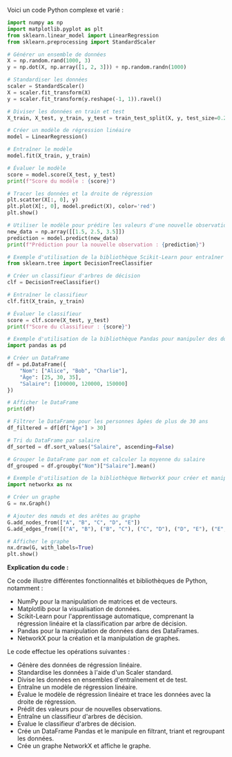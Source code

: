 Voici un code Python complexe et varié :

```python
import numpy as np
import matplotlib.pyplot as plt
from sklearn.linear_model import LinearRegression
from sklearn.preprocessing import StandardScaler

# Générer un ensemble de données
X = np.random.rand(1000, 3)
y = np.dot(X, np.array([1, 2, 3])) + np.random.randn(1000)

# Standardiser les données
scaler = StandardScaler()
X = scaler.fit_transform(X)
y = scaler.fit_transform(y.reshape(-1, 1)).ravel()

# Diviser les données en train et test
X_train, X_test, y_train, y_test = train_test_split(X, y, test_size=0.2)

# Créer un modèle de régression linéaire
model = LinearRegression()

# Entraîner le modèle
model.fit(X_train, y_train)

# Évaluer le modèle
score = model.score(X_test, y_test)
print(f"Score du modèle : {score}")

# Tracer les données et la droite de régression
plt.scatter(X[:, 0], y)
plt.plot(X[:, 0], model.predict(X), color='red')
plt.show()

# Utiliser le modèle pour prédire les valeurs d'une nouvelle observation
new_data = np.array([[1.5, 2.5, 3.5]])
prediction = model.predict(new_data)
print(f"Prédiction pour la nouvelle observation : {prediction}")

# Exemple d'utilisation de la bibliothèque Scikit-Learn pour entraîner un classifieur d'arbres de décision
from sklearn.tree import DecisionTreeClassifier

# Créer un classifieur d'arbres de décision
clf = DecisionTreeClassifier()

# Entraîner le classifieur
clf.fit(X_train, y_train)

# Évaluer le classifieur
score = clf.score(X_test, y_test)
print(f"Score du classifieur : {score}")

# Exemple d'utilisation de la bibliothèque Pandas pour manipuler des données sous forme de DataFrame
import pandas as pd

# Créer un DataFrame
df = pd.DataFrame({
    "Nom": ["Alice", "Bob", "Charlie"],
    "Âge": [25, 30, 35],
    "Salaire": [100000, 120000, 150000]
})

# Afficher le DataFrame
print(df)

# Filtrer le DataFrame pour les personnes âgées de plus de 30 ans
df_filtered = df[df["Âge"] > 30]

# Tri du DataFrame par salaire
df_sorted = df.sort_values("Salaire", ascending=False)

# Grouper le DataFrame par nom et calculer la moyenne du salaire
df_grouped = df.groupby("Nom")["Salaire"].mean()

# Exemple d'utilisation de la bibliothèque NetworkX pour créer et manipuler des graphes
import networkx as nx

# Créer un graphe
G = nx.Graph()

# Ajouter des nœuds et des arêtes au graphe
G.add_nodes_from(["A", "B", "C", "D", "E"])
G.add_edges_from([("A", "B"), ("B", "C"), ("C", "D"), ("D", "E"), ("E", "A")])

# Afficher le graphe
nx.draw(G, with_labels=True)
plt.show()
```

**Explication du code :**

Ce code illustre différentes fonctionnalités et bibliothèques de Python, notamment :

* NumPy pour la manipulation de matrices et de vecteurs.
* Matplotlib pour la visualisation de données.
* Scikit-Learn pour l'apprentissage automatique, comprenant la régression linéaire et la classification par arbre de décision.
* Pandas pour la manipulation de données dans des DataFrames.
* NetworkX pour la création et la manipulation de graphes.

Le code effectue les opérations suivantes :

* Génère des données de régression linéaire.
* Standardise les données à l'aide d'un Scaler standard.
* Divise les données en ensembles d'entraînement et de test.
* Entraîne un modèle de régression linéaire.
* Évalue le modèle de régression linéaire et trace les données avec la droite de régression.
* Prédit des valeurs pour de nouvelles observations.
* Entraîne un classifieur d'arbres de décision.
* Évalue le classifieur d'arbres de décision.
* Crée un DataFrame Pandas et le manipule en filtrant, triant et regroupant les données.
* Crée un graphe NetworkX et affiche le graphe.
